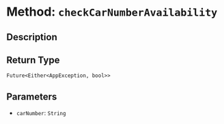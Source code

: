 # Method: `checkCarNumberAvailability`

## Description



## Return Type
`Future<Either<AppException, bool>>`

## Parameters

- `carNumber`: `String`
